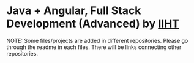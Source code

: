 # Java + Angular, Full Stack Development (Advanced) by [IIHT](https://iiht.com/)

NOTE: Some files/projects are added in different repositories. Please go through the readme in each files. There will be links connecting other repositories.

